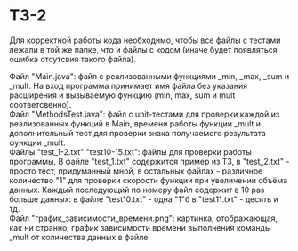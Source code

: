 # T3-2
Для корректной работы кода необходимо, чтобы все файлы с тестами лежали в той же папке, что и файлы с кодом (иначе будет появляться ошибка отсутсвия такого файла).  
  
Файл "Main.java": файл с реализованными функциями _min, _max, _sum и _mult. На вход программа принимает имя файла без указания расширения и вызываемую функцию (min, max, sum и mult соответсвенно).  
Файл "MethodsTest.java": файл с unit-тестами для проверки каждой из реализованных функций в Main, времени работы функции _mult и дополнительный тест для проверки знака получаемого результата функции _mult.  
Файлы "test_1-2.txt" "test10-15.txt": файлы для проверки работы программы. В файле "test_1.txt" содержится пример из ТЗ, в "test_2.txt" - просто тест, придуманный мной, в остальных файлах - различное количество "1" для проверки скорости функции при увеличении объёма данных. Каждый последующий по номеру файл содержит в 10 раз больше данных: в файле "test10.txt" - одна "1"б в "test11.txt" - десять и тд.  
Файл "график_зависимости_времени.png": картинка, отображающая, как ни странно, график зависимости времени выполнения команды _mult от количества данных в файле.  

